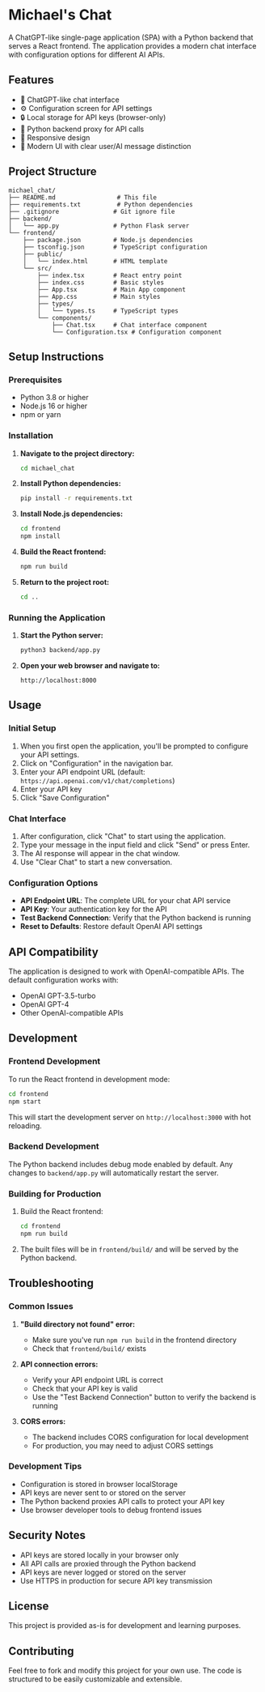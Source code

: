 # Michael's Chat

A ChatGPT-like single-page application (SPA) with a Python backend that serves a React frontend. The application provides a modern chat interface with configuration options for different AI APIs.

## Features

- 🤖 ChatGPT-like chat interface
- ⚙️ Configuration screen for API settings
- 🔒 Local storage for API keys (browser-only)
- 🔄 Python backend proxy for API calls
- 📱 Responsive design
- 🎨 Modern UI with clear user/AI message distinction

## Project Structure

```
michael_chat/
├── README.md                 # This file
├── requirements.txt          # Python dependencies
├── .gitignore               # Git ignore file
├── backend/
│   └── app.py               # Python Flask server
└── frontend/
    ├── package.json         # Node.js dependencies
    ├── tsconfig.json        # TypeScript configuration
    ├── public/
    │   └── index.html       # HTML template
    └── src/
        ├── index.tsx        # React entry point
        ├── index.css        # Basic styles
        ├── App.tsx          # Main App component
        ├── App.css          # Main styles
        ├── types/
        │   └── types.ts     # TypeScript types
        └── components/
            ├── Chat.tsx     # Chat interface component
            └── Configuration.tsx # Configuration component
```

## Setup Instructions

### Prerequisites

- Python 3.8 or higher
- Node.js 16 or higher
- npm or yarn

### Installation

1. **Navigate to the project directory:**
   ```bash
   cd michael_chat
   ```

2. **Install Python dependencies:**
   ```bash
   pip install -r requirements.txt
   ```

3. **Install Node.js dependencies:**
   ```bash
   cd frontend
   npm install
   ```

4. **Build the React frontend:**
   ```bash
   npm run build
   ```

5. **Return to the project root:**
   ```bash
   cd ..
   ```

### Running the Application

1. **Start the Python server:**
   ```bash
   python3 backend/app.py
   ```

2. **Open your web browser and navigate to:**
   ```
   http://localhost:8000
   ```

## Usage

### Initial Setup

1. When you first open the application, you'll be prompted to configure your API settings.
2. Click on "Configuration" in the navigation bar.
3. Enter your API endpoint URL (default: `https://api.openai.com/v1/chat/completions`)
4. Enter your API key
5. Click "Save Configuration"

### Chat Interface

1. After configuration, click "Chat" to start using the application.
2. Type your message in the input field and click "Send" or press Enter.
3. The AI response will appear in the chat window.
4. Use "Clear Chat" to start a new conversation.

### Configuration Options

- **API Endpoint URL**: The complete URL for your chat API service
- **API Key**: Your authentication key for the API
- **Test Backend Connection**: Verify that the Python backend is running
- **Reset to Defaults**: Restore default OpenAI API settings

## API Compatibility

The application is designed to work with OpenAI-compatible APIs. The default configuration works with:

- OpenAI GPT-3.5-turbo
- OpenAI GPT-4
- Other OpenAI-compatible APIs

## Development

### Frontend Development

To run the React frontend in development mode:

```bash
cd frontend
npm start
```

This will start the development server on `http://localhost:3000` with hot reloading.

### Backend Development

The Python backend includes debug mode enabled by default. Any changes to `backend/app.py` will automatically restart the server.

### Building for Production

1. Build the React frontend:
   ```bash
   cd frontend
   npm run build
   ```

2. The built files will be in `frontend/build/` and will be served by the Python backend.

## Troubleshooting

### Common Issues

1. **"Build directory not found" error:**
   - Make sure you've run `npm run build` in the frontend directory
   - Check that `frontend/build/` exists

2. **API connection errors:**
   - Verify your API endpoint URL is correct
   - Check that your API key is valid
   - Use the "Test Backend Connection" button to verify the backend is running

3. **CORS errors:**
   - The backend includes CORS configuration for local development
   - For production, you may need to adjust CORS settings

### Development Tips

- Configuration is stored in browser localStorage
- API keys are never sent to or stored on the server
- The Python backend proxies API calls to protect your API key
- Use browser developer tools to debug frontend issues

## Security Notes

- API keys are stored locally in your browser only
- All API calls are proxied through the Python backend
- API keys are never logged or stored on the server
- Use HTTPS in production for secure API key transmission

## License

This project is provided as-is for development and learning purposes.

## Contributing

Feel free to fork and modify this project for your own use. The code is structured to be easily customizable and extensible.
